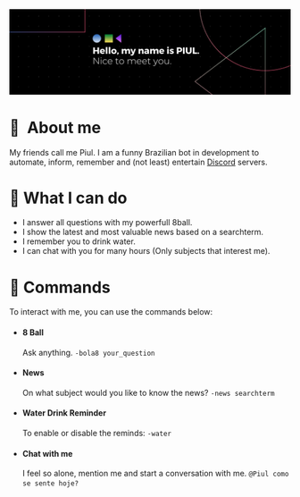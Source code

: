 <img src="https://github.com/franciscosvargas/Piul/blob/master/readme-cover.png?raw=true" alt="Hello, my name is PIUL. Nice to meet you.">

# 🙈&nbsp; About me
My friends call me Piul. I am a funny Brazilian bot in development to automate, inform, remember and (not least) entertain [Discord](https://discord.com/) servers.

# 📌 What I can do
- I answer all questions with my powerfull 8ball.
- I show the latest and most valuable news based on a searchterm.
- I remember you to drink water.
- I can chat with you for many hours (Only subjects that interest me).

# 💬 Commands
To interact with me, you can use the commands below:

- #### 8 Ball
	Ask anything. ``-bola8 your_question``

- #### News
	On what subject would you like to know the news? ``-news searchterm``

- #### Water Drink Reminder
	To enable or disable the reminds: ``-water``

- #### Chat with me
	I feel so alone, mention me and start a conversation with me. ``@Piul como se sente hoje?``

